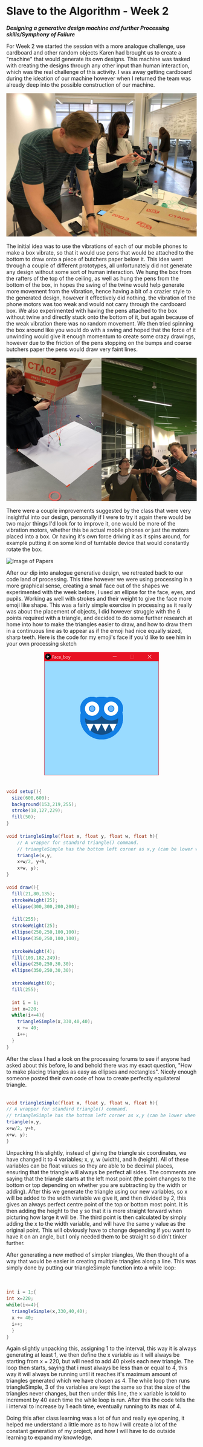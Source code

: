 # Slave to the Algorithm - Week 2

__*Designing a generative design machine and further Processing skills/Symphony of Failure*__

For Week 2 we started the session with a more analogue challenge, use cardboard and other random objects Karen had brought us to create a "machine" that would generate its own designs. This machine was tasked with creating the designs through any other input than human interaction, which was the real challenge of this activity. I was away getting cardboard during the ideation of our machine however when I returned the team was already deep into the possible construction of our machine.

![Image of working on box](https://github.com/Dropboy/Slave-to-the-Algorithm/blob/Journal/Images%20and%20Resources/Week%202/Working%20on%20box.jpeg)

The initial idea was to use the vibrations of each of our mobile phones to make a box vibrate, so that it would use pens that would be attached to the bottom to draw onto a piece of butchers paper below it. This idea went through a couple of different prototypes, all unfortunately did not generate any design without some sort of human interaction. We hung the box from the rafters of the top of the ceiling, as well as hung the pens from the bottom of the box, in hopes the swing of the twine would help generate more movement from the vibration, hence having a bit of a crazier style to the generated design, however it effectively did nothing, the vibration of the phone motors was too weak and would not carry through the cardboard box. We also experimented with having the pens attached to the box without twine and directly stuck onto the bottom of it, but again because of the weak vibration there was no random movement. We then tried spinning the box around like you would do with a swing and hoped that the force of it unwinding would give it enough momentum to create some crazy drawings, however due to the friction of the pens stopping on the bumps and coarse butchers paper the pens would draw very faint lines.

![Image of box and team](https://github.com/Dropboy/Slave-to-the-Algorithm/blob/Journal/Images%20and%20Resources/Week%202/Image%20of%20Box%20and%20Us.jpg)

There were a couple improvements suggested by the class that were very insightful into our design, personally if I were to try it again there would be two major things I'd look for to improve it, one would be more of the vibration motors, whether this be actual mobile phones or just the motors placed into a box. Or having it's own force driving it as it spins around, for example putting it on some kind of turntable device that would constantly rotate the box.

![Image of Papers](https://github.com/Dropboy/Slave-to-the-Algorithm/blob/Journal/Images%20and%20Resources/Week%202/Image%20of%20Papers.png)

After our dip into analogue generative design, we retreated back to our code land of processing. This time however we were using processing in a more graphical sense, creating a small face out of the shapes we experimented with the week before, I used an ellipse for the face, eyes, and pupils. Working as well with strokes and their weight to give the face more emoji like shape. This was a fairly simple exercise in processing as it really was about the placement of objects, I did however struggle with the 6 points required with a triangle, and decided to do some further research at home into how to make the triangles easier to draw, and how to draw them in a continuous line as to appear as if the emoji had nice equally sized, sharp teeth. Here is the code for my emoji's face if you'd like to see him in your own processing sketch

<p align="center">
  <img width="304" height="325" src="https://github.com/Dropboy/Slave-to-the-Algorithm/blob/Journal/Images%20and%20Resources/Week%202/Face%20Boy.PNG">

```java

void setup(){
  size(600,600);
  background(153,219,255);
  stroke(18,127,229);
  fill(50);
}

void triangleSimple(float x, float y, float w, float h){
    // A wrapper for standard triangle() command.
    // triangleSimple has the bottom left corner as x,y (can be lower when -)
    triangle(x,y,
    x+w/2, y+h,
    x+w, y);
}

void draw(){
  fill(21,80,135);
  strokeWeight(25);
  ellipse(300,300,200,200);

  fill(255);
  strokeWeight(25);
  ellipse(250,250,100,100);
  ellipse(350,250,100,100);

  strokeWeight(4);
  fill(109,182,249);
  ellipse(250,250,30,30);
  ellipse(350,250,30,30);

  strokeWeight(0);
  fill(255);

  int i = 1;
  int x=220;
  while(i<=4){
    triangleSimple(x,330,40,40);
    x += 40;
    i++;
  }
}

```

After the class I had a look on the processing forums to see if anyone had asked about this before, lo and behold there was my exact question, "How to make placing triangles as easy as ellipses and rectangles". Nicely enough someone posted their own code of how to create perfectly equilateral triangle.

```java

void triangleSimple(float x, float y, float w, float h){
// A wrapper for standard triangle() command.
// triangleSimple has the bottom left corner as x,y (can be lower when -)
triangle(x,y,
x+w/2, y+h,
x+w, y);
}

```

Unpacking this slightly, instead of giving the triangle six coordinates, we have changed it to 4 variables; x, y, w (width), and h (height). All of these variables can be float values so they are able to be decimal places, ensuring that the triangle will always be perfect all sides. The comments are saying that the triangle starts at the left most point (the point changes to the bottom or top depending on whether you are subtracting by the width or adding). After this we generate the triangle using our new variables, so x will be added to the width variable we give it, and then divided by 2, this gives an always perfect centre point of the top or bottom most point. It is then adding the height to the y so that it is more straight forward when picturing how large it will be. The third point is then calculated by simply adding the x to the width variable, and will have the same y value as the original point. This will obviously have to change depending if you want to have it on an angle, but I only needed them to be straight so didn't tinker further.

After generating a new method of simpler triangles, We then thought of a way that would be easier in creating multiple triangles along a line. This was simply done by putting our triangleSimple function into a while loop:

```java


int i = 1;{
int x=220;
while(i<=4){
  triangleSimple(x,330,40,40);
  x += 40;
  i++;
  }
}

```

Again slightly unpacking this, assigning 1 to the interval, this way it is always generating at least 1, we then define the x variable as it will always be starting from x = 220, but will need to add 40 pixels each new triangle. The loop then starts, saying that i must always be less than or equal to 4, this way it will always be running until it reaches it's maximum amount of triangles generated which we have chosen as 4. The while loop then runs triangleSimple, 3 of the variables are kept the same so that the size of the triangles never changes, but then under this line, the x variable is told to increment by 40 each time the while loop is run. After this the code tells the i interval to increase by 1 each time, eventually running to its max of 4.

Doing this after class learning was a lot of fun and really eye opening, it helped me understand a little more as to how I will create a lot of the constant generation of my project, and how I will have to do outside learning to expand my knowledge.
